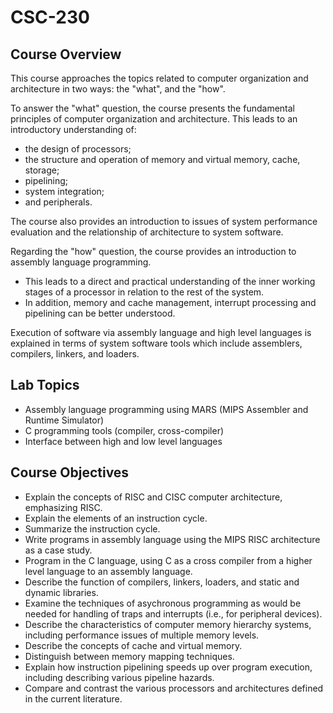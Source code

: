 # CSC-230
## Course Overview
This course approaches the topics related to computer organization and architecture in two ways: the "what", and the "how".

To answer the "what" question, the course presents the fundamental principles of computer organization and architecture. This leads to an introductory understanding of:
* the design of processors;
* the structure and operation of memory and virtual memory, cache, storage;
* pipelining;
* system integration;
* and peripherals.

The course also provides an introduction to issues of system performance evaluation and the relationship of architecture to system software.

Regarding the "how" question, the course provides an introduction to assembly language programming.
* This leads to a direct and practical understanding of the inner working stages of a processor in relation to the rest of the system.
* In addition, memory and cache management, interrupt processing and pipelining can be better understood.

Execution of software via assembly language and high level languages is explained in terms of system software tools which include assemblers, compilers, linkers, and loaders.
## Lab Topics
* Assembly language programming using MARS (MIPS Assembler and Runtime Simulator)
* C programming tools (compiler, cross-compiler)
* Interface between high and low level languages
## Course Objectives
* Explain the concepts of RISC and CISC computer architecture, emphasizing RISC.
* Explain the elements of an instruction cycle.
* Summarize the instruction cycle.
* Write programs in assembly language using the MIPS RISC architecture as a case study.
* Program in the C language, using C as a cross compiler from a higher level language to an assembly language.
* Describe the function of compilers, linkers, loaders, and static and dynamic libraries.
* Examine the techniques of asychronous programming as would be needed for handling of traps and interrupts (i.e., for peripheral devices).
* Describe the characteristics of computer memory hierarchy systems, including performance issues of multiple memory levels.
* Describe the concepts of cache and virtual memory.
* Distinguish between memory mapping techniques.
* Explain how instruction pipelining speeds up over program execution, including describing various pipeline hazards.
* Compare and contrast the various processors and architectures defined in the current literature.
